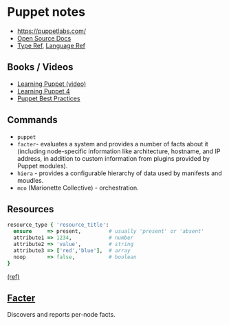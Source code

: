 # Puppet notes

* <https://puppetlabs.com/>
* [Open Source Docs](https://docs.puppetlabs.com/puppet/)
* [Type Ref](https://docs.puppetlabs.com/references/latest/type.html), [Language Ref](https://docs.puppetlabs.com/puppet/latest/reference/lang_summary.html)

## Books / Videos

* [Learning Puppet (video)](https://www.safaribooksonline.com/library/view/learning-puppet/9781771373487/)
* [Learning Puppet 4](https://www.safaribooksonline.com/library/view/learning-puppet-4/9781491907993/)
* [Puppet Best Practices](https://www.safaribooksonline.com/library/view/puppet-best-practices/9781491922996/)

## Commands

* `puppet`
* `facter`- evaluates a system and provides a number of facts about it (including node-specific information like architecture, hostname, and IP address, in addition to custom information from plugins provided by Puppet modules).
* `hiera` - provides a configurable hierarchy of data used by manifests and moudles.
* `mco` (Marionette Collective) - orchestration.

## Resources

```ruby
resource_type { 'resource_title':
  ensure     => present,         # usually 'present' or 'absent'
  attribute1 => 1234,            # number
  attribute2 => 'value',         # string
  attribute3 => ['red','blue'],  # array
  noop       => false,           # boolean
}
```
[(ref)](https://www.safaribooksonline.com/library/view/learning-puppet-4/9781491907993/ch04.html)

## [Facter](http://docs.puppetlabs.com/facter/3.0/)

Discovers and reports per-node facts.
